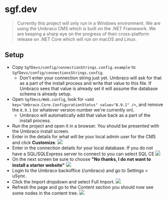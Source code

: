 ﻿# sgf.dev

> Currently this project will only run in a Windows environment. We are using the Umbraco CMS which is built on the .NET Framework. We are keeping a sharp eye on the progress of their cross-platform release on .NET Core which will run on macOS and Linux.

## Setup
- Copy `SgfDevs/config/connectionStrings.config.example` to `SgfDevs/config/connectionsStrings.config`.
    - Don't enter your connection string just yet. Umbraco will ask for that as a part of the install process and write that value to this file. If Umbraco sees that value is already set it will assume the database schema is already setup.
- Open `SgfDevs/Web.config`, look for `<add key="Umbraco.Core.ConfigurationStatus" value="8.9.1" />`, and remove the `8.9.1` (or whatever version number we're currently on).
    - Umbraco will automatically add that value back as a part of the install process.
- Run the project and open it in a browser. You should be presented with the Umbraco install screen.
- Enter in the details for what will be your local admin user for the CMS and click **Customize**.
![](https://mykebates.blob.core.windows.net/towk/sgfdevs/install_1.png)
- Enter in the connection details for your local database. If you do not have a SQL/SQLExpress server to connect to you can select SQL CE
![](https://mykebates.blob.core.windows.net/towk/sgfdevs/install_2.png)
- On the next screen be sure to choose **"No thanks, I do not want to install a starter website"**
![](https://mykebates.blob.core.windows.net/towk/sgfdevs/install_3.png)
- Login to the Umbraco backoffice (/umbraco) and go to Settings > uSync.
- Click the Import dropdown and select Full Import.
![](https://mykebates.blob.core.windows.net/towk/sgfdevs/install_4.png)
- Refresh the page and go to the Content section you should now see some nodes in the content tree.
![](https://mykebates.blob.core.windows.net/towk/sgfdevs/install_5.png)
